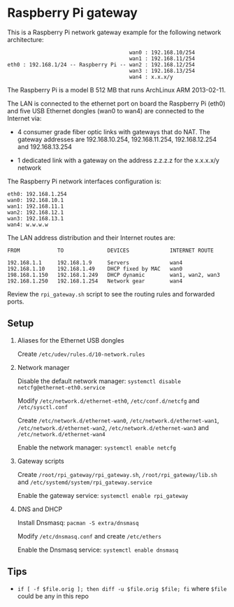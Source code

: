 Raspberry Pi gateway
====================

This is a Raspberry Pi network gateway example for the following
network architecture:


                                           wan0 : 192.168.10/254
                                           wan1 : 192.168.11/254
    eth0 : 192.168.1/24 -- Raspberry Pi -- wan2 : 192.168.12/254
                                           wan3 : 192.168.13/254
                                           wan4 : x.x.x/y

The Raspberry Pi is a model B 512 MB that runs ArchLinux ARM
2013-02-11.

The LAN is connected to the ethernet port on board the Raspberry Pi
(eth0) and five USB Ethernet dongles (wan0 to wan4) are connected to
the Internet via:

- 4 consumer grade fiber optic links with gateways that do NAT. The
  gateway addresses are 192.168.10.254, 192.168.11.254, 192.168.12.254
  and 192.168.13.254

- 1 dedicated link with a gateway on the address z.z.z.z for the
  x.x.x.x/y network

The Raspberry Pi network interfaces configuration is:

    eth0: 192.168.1.254
    wan0: 192.168.10.1
    wan1: 192.168.11.1
    wan2: 192.168.12.1
    wan3: 192.168.13.1
    wan4: w.w.w.w

The LAN address distribution and their Internet routes are:

    FROM            TO              DEVICES             INTERNET ROUTE
    
    192.168.1.1     192.168.1.9     Servers             wan4
    192.168.1.10    192.168.1.49    DHCP fixed by MAC   wan0
    198.168.1.150   192.168.1.249   DHCP dynamic        wan1, wan2, wan3
    192.168.1.250   192.168.1.254   Network gear        wan4

Review the `rpi_gateway.sh` script to see the routing rules and
forwarded ports.

Setup
-----

1.  Aliases for the Ethernet USB dongles

    Create `/etc/udev/rules.d/10-network.rules`

2.  Network manager

    Disable the default network manager: `systemctl disable
    netcfg@ethernet-eth0.service`

    Modify `/etc/network.d/ethernet-eth0`, `/etc/conf.d/netcfg` and
    `/etc/sysctl.conf`

    Create `/etc/network.d/ethernet-wan0`,
    `/etc/network.d/ethernet-wan1`, `/etc/network.d/ethernet-wan2`,
    `/etc/network.d/ethernet-wan3` and `/etc/network.d/ethernet-wan4`

    Enable the network manager: `systemctl enable netcfg`

3.  Gateway scripts

    Create `/root/rpi_gateway/rpi_gateway.sh`,
    `/root/rpi_gateway/lib.sh` and
    `/etc/systemd/system/rpi_gateway.service`

    Enable the gateway service: `systemctl enable rpi_gateway`

4.  DNS and DHCP

    Install Dnsmasq: `pacman -S extra/dnsmasq`

    Modify `/etc/dnsmasq.conf` and create `/etc/ethers`

    Enable the Dnsmasq service: `systemctl enable dnsmasq`

Tips
----

- `if [ -f $file.orig ]; then diff -u $file.orig $file; fi` where
  `$file` could be any in this repo
